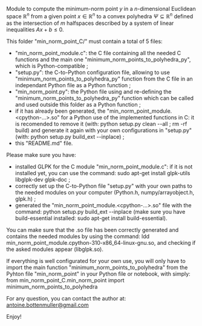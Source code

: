 Module to compute the minimum-norm point $y$ in a $n$-dimensional Euclidean space $\mathbb{R}^n$ from a given point $x \in \mathbb{R}^n$ to a convex polyhedra $\Psi \subseteq \mathbb{R}^n$ defined as the intersection of $m$ halfspaces described by a system of linear inequalities $Ax + b \leq 0$.

This folder "min_norm_point_C/" must contain a total of 5 files:
* "min_norm_point_module.c": the C file containing all the needed C functions and the main one "minimum_norm_points_to_polyhedra_py", which is Python-compatible ;
* "setup.py": the C-to-Python configuration file, allowing to use "minimum_norm_points_to_polyhedra_py" function from the C file in an independant Python file as a Python function ;
* "min_norm_point.py": the Python file using and re-defining the "minimum_norm_points_to_polyhedra_py" function which can be called and used outside this folder as a Python function ;
* if it has already been generated, the "min_norm_point_module.<cpython-...>.so" for a Python use of the implemented functions in C: it is recomended to remove it (with: python setup.py clean --all ; rm -rf build) and generate it again with your own configurations in "setup.py" (with: python setup.py build_ext --inplace) ;
* this "README.md" file.

Please make sure you have:
* installed GLPK for the C module "min_norm_point_module.c": if it is not installed yet, you can use the command: sudo apt-get install glpk-utils libglpk-dev glpk-doc ;
* correctly set up the C-to-Python file "setup.py" with your own paths to the needed modules on your computer (Python.h, numpy/arrayobject.h, glpk.h) ;
* generated the "min_norm_point_module.<cpython-...>.so" file with the command: python setup.py build_ext --inplace (make sure you have build-essential installed: sudo apt-get install build-essential).

You can make sure that the .so file has been correctly generated and contains the needed modules by using the command: ldd min_norm_point_module.cpython-310-x86_64-linux-gnu.so, and checking if the asked modules appear (libglpk.so).

If everything is well configurated for your own use, you will only have to import the main function "minimum_norm_points_to_polyhedra" from the Pyhton file "min_norm_point" in your Python file or notebook, with simply: 
from min_norm_point_C.min_norm_point import minimum_norm_points_to_polyhedra

For any question, you can contact the author at: antoine.bottenmuller@gmail.com

Enjoy!